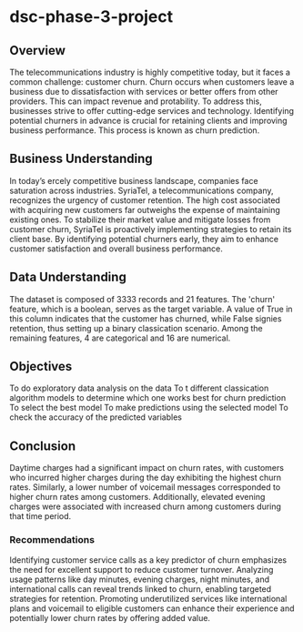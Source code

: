 # dsc-phase-3-project

## Overview
The telecommunications industry is highly competitive today, but it faces a common challenge: customer churn. Churn occurs when customers leave a business due to dissatisfaction with services or better offers from other providers. This can impact revenue and pro tability. To address this, businesses strive to offer cutting-edge services and technology. Identifying potential churners in advance is crucial for retaining clients and improving business performance. This process is known as churn prediction.

## Business Understanding
In today’s  ercely competitive business landscape, companies face saturation across industries. SyriaTel, a telecommunications company, recognizes the urgency of customer retention. The high cost associated with acquiring new customers far outweighs the expense of maintaining existing ones. To stabilize their market value and mitigate losses from customer churn, SyriaTel is proactively implementing strategies to retain its client base. By identifying potential churners early, they aim to enhance customer satisfaction and overall business performance. 

## Data Understanding
The dataset is composed of 3333 records and 21 features. The 'churn' feature, which is a boolean, serves as the target variable. A value of True in this column indicates that the customer has churned, while False signi es retention, thus setting up a binary classi cation scenario. Among the remaining features, 4 are categorical and 16 are numerical.

## Objectives
To do exploratory data analysis on the data
To  t different classi cation algorithm models to determine which one works best for churn prediction To select the best model
To make predictions using the selected model
To check the accuracy of the predicted variables

## Conclusion
Daytime charges had a significant impact on churn rates, with customers who incurred higher charges during the day exhibiting the highest churn rates. Similarly, a lower number of voicemail messages corresponded to higher churn rates among customers. Additionally, elevated evening charges were associated with increased churn among customers during that time period.
### Recommendations
Identifying customer service calls as a key predictor of churn emphasizes the need for excellent support to reduce customer turnover. Analyzing usage patterns like day minutes, evening charges, night minutes, and international calls can reveal trends linked to churn, enabling targeted strategies for retention. Promoting underutilized services like international plans and voicemail to eligible customers can enhance their experience and potentially lower churn rates by offering added value.
     

